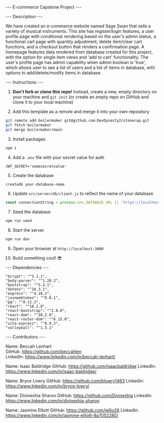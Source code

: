 --- E-commerce Capstone Project ---


--- Description ---

We have created an e-commerce website named Sage Swan that sells a variety of musical instruments. This site has register/login features, a user profile page with conditional rendering based on the user's admin status, a functional cart page with quantity adjustment, delete item/clear cart functions, and a checkout button that renders a confirmation page. A homepage features data rendered from database created for this project, with the option for single item views and 'add to cart' functionality. The user's profile page has admin capability when admin boolean is 'true', which allows user to see a list of users and a list of items in database, with options to add/delete/modify items in database.


--- Instructions ---

1. **Don't fork or clone this repo!** Instead, create a new, empty directory on your machine and `git init` (or create an _empty_ repo on GitHub and clone it to your local machine)

2. Add this template as a remote and merge it into your own repository
```bash
git remote add boilermaker git@github.com:DevDynasty2/stonecap.git
git fetch boilermaker
git merge boilermaker/main
```

3. Install packages
```bash
npm i
```

4. Add a `.env` file with your secret value for auth
```
JWT_SECRET='somesecretvalue'
```

5. Create the database
```bash
createdb your-database-name
```

6. Update `src/server/db/client.js` to reflect the name of your database
```js
const connectionString = process.env.DATABASE_URL || 'https://localhost:5432/your-database-name';
```

7. Seed the database
```bash
npm run seed
```

8. Start the server
```bash
npm run dev
```

9. Open your browser at `http://localhost:3000`

10. Build something cool! 😎

--- Dependencies ---

    "bcrypt": "^5.1.1",
    "body-parser": "^1.20.2",
    "bootstrap": "^5.3.1",
    "dotenv": "^16.3.1",
    "express": "^4.18.2",
    "jsonwebtoken": "^9.0.1",
    "pg": "^8.11.3",
    "react": "^18.2.0",
    "react-bootstrap": "^2.8.0",
    "react-dom": "^18.2.0",
    "react-router-dom": "^6.15.0",
    "vite-express": "^0.9.2",
    "volleyball": "^1.5.1"

--- Contributors ---

Name: Beccah Lenhart<br/>
GitHub: https://github.com/beccahlen</br>
LinkedIn: https://www.linkedin.com/in/beccah-lenhart/

Name: Isaac Baldridge
GitHub: https://github.com/isaacbaldridge
LinkedIn: https://www.linkedin.com/in/isaac-baldridge/

Name: Bryce Lowry
GitHub: https://github.com/blowry1463
LinkedIn: https://www.linkedin.com/in/bryce-lowry/

Name: Divineshia Sharon
GitHub: https://github.com/Divineshia 
LinkedIn: https://www.linkedin.com/in/divineshia-sharon

Name: Jasmine Elliott
GitHub: https://github.com/jellio26
LinkedIn: https://www.linkedin.com/in/jasmine-elliott-8a7052280/